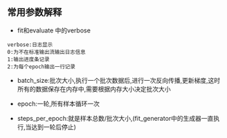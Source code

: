 ## 常用参数解释

- fit和evaluate 中的verbose
```base 
verbose:日志显示
0:为不在标准输出流输出日志信息
1:输出进度条记录
2:为每个epoch输出一行记录

```

- batch_size:批次大小,执行一个批次数据后,进行一次反向传播,更新梯度,这时所有的数据保存在内存中,需要根据内存大小决定批次大小

- epoch:一轮,所有样本循环一次

- steps_per_epoch:就是样本总数/批次大小,(fit_generator中的生成器一直执行,当达到一轮后停止)
